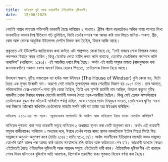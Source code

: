 ```yaml
---
title:  দানিয়েল দুই আৰু ভাৱবাণীৰ ঐতিহাসিক দৃষ্টিভংগী।
date:   15/06/2025
---
```


গোটেই শাস্ত্ৰৰ অন্যতম শক্তিশালী ভাৱবাণী হৈছে দানিয়েল ২ অধ্যায়। খ্ৰীষ্টৰ পাঁচশ বছৰতকৈও অধিক সময় আগতে লিখা ভাৱবাদীয়ে আমাৰ বিশ্ব ইতিহাস গঢ়ি তুলিছিল, যিটো তেওঁৰ সময়ৰ পৰা আৰম্ভ কৰি তাৰ পিছত মাদিয়া- পাৰস্য, গ্ৰীচ, ৰোম আৰু ৰোমক আধুনিক ইউৰোপৰ দেশলৈ বিভক্ত কৰা হৈছিল, যিদৰে আজি আছে।

প্ৰকৃততে এই ইউৰোপীয় জাতিবোৰৰ কথা কওঁতে এটা শাস্ত্ৰপদত কোৱা হৈছে যে, “সেই ৰাজ্যৰ লোক বিলাকৰ মাজত পৰস্পৰৰ বিবাহৰ সম্বন্ধ থাকিব ; কিন্তু যেনেকৈ লোহা মাটিৰ লগত লাগি নাথাকে, তেনেকৈ তেওঁবিলাক পৰস্পৰে লাগি নাথাকিব” (দানিয়েল: ২:৪৩)। এই আচৰিত ধৰণে সিদ্ধ হৈছে। অর্থাৎ এই জাতি সমূহৰ মাজত (ৰাজকুমাৰৰ পৰা জনসাধাৰণলৈ) সকলো ধৰণৰ অসবৰ্ণ বিবাহ হোৱাৰ পিছতো, তেওঁলোেক বিভক্ত হৈয়ে আছে।

উদাহৰণ স্বৰূপে, বৃটিছ ৰাজতন্ত্ৰক দ্যা হাউচ অফ উইণ্ডছৰ (The House of Windsor) বুলি কোৱা হয়, যিটো হৈছে এক সুন্দৰ ইংৰাজী নাম। অৱশ্যে সেই নামটো তুলনামূলক ভাৱে শেহতীয়া বিকাশ হয় ১৯১৭ চনত। তাৰ আগতে, পৰিয়ালটোক চেক্স-কোবার্গ-গোথা বুলি কোৱা হৈছিল, যিটো এক সুস্পষ্ট জার্মানী নাম আছিল, কিয়নো বহুতো বৃটিছ ৰাজকীয় লোক বিবাহৰ সম্বন্ধৰ যোগেদি জার্মানী সকলৰ সৈতে ওচৰ-সম্বন্ধীয়া হৈছিল। কিন্তু সেই তেজৰ সম্পৰ্কবোৰে তেওঁলোকক যুদ্ধৰ পৰা আঁতৰাই ৰাখিবলৈ পর্যাপ্ত নাছিল, আৰু সেয়েহে প্রথম বিশ্বযুদ্ধৰ সময়ত, তেওঁলোকৰ ঘৃণিত শত্ৰুৰ পৰা নিজকে আঁতৰাই ৰাখিবলৈ তেওঁলোকে নামটো সলনি কৰি দ্যা হাউচ অৱ উইণ্ডছৰ কৰিছিল।

`দানিয়েলঃ ২:৩১-৪৫ পদ পঢ়ক। নবুখদনেচৰৰ সপোনটো কি আছিল আৰু দানিয়েলে ইয়াৰ ব্যাখ্যা কেনেকৈ কৰিছিল?`

দানিয়েল পুস্তকত থকা সত্য ভাৱবাণী সমূহে দানিয়েল ২ অধ্যায়ত স্থাপন কৰা ভেটি অনুসৰণ কৰে। অৰ্থাৎ এই ভাৱবাণী সমূহৰ বাকীবোৰেও দানিয়েল ২ অধ্যায়ৰ দৰে, ঈশ্বৰে তেওঁৰ অনন্ত ৰাজ্য স্থাপন নকৰালৈকে ইটোৰ পিছত সিটো বিশ্ব সাম্ৰাজ্যৰ অনুক্ৰম অনুসৰণ কৰে (দানিঃ ২:৪৪ ; দানিঃ ৭:১৩,১৪)। অর্থাৎ ভাৱণীবোৰ ইতিহাসৰ মাজেদি অখণ্ড সাম্রাজ্য যোগেদি আদি কালৰ পৰা আৰম্ভ কৰি আমাৰ সময়লৈকে চলি থাকিব আৰু ভৱিষ্যতত শেষ হ’ব। ভাৱবাণী ব্যাখ্যাৰ ক্ষেত্ৰত এইটোৱেই হৈছে ঐতিহাসিক দৃষ্টিভংগী আৰু শাস্ত্ৰপদ সমূহে এইটোৱেই দাবী কৰে। ঐতিহাসিক দৃষ্টিভংগীৰ এই ব্যৱহাৰ শেষৰ দিনৰ ঘটনাবোৰ বুজিবলৈ অতি আৱশ্যক, বিশেষকৈ প্রকাশিত বাক্য পুস্তকত যিবোৰ বৰ্ণনা কৰা হৈছে।